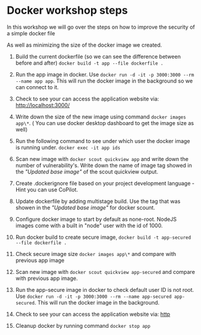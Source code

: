 # Docker workshop steps

In this workshop we will go over the steps on how to improve the security of a simple docker file

As well as minimizing the size of the docker image we created.

1. Build the current dockerfile (so we can see the difference between before and after) 
   `docker build -t app --file dockerfile .`

2. Run the app image in docker. Use `docker run -d -it -p 3000:3000 --rm --name app app`. This will run the docker image in the background so we can connect to it.

3. Check to see your can access the application website via: [http://localhost:3000/](http://localhost:3000/)

4. Write down the size of the new image using command `docker images app\*`. ( You can use docker desktop dashboard to get the image size as well)

5. Run the following command to see under which user the docker image is running under.
   `docker exec -it app ids`

6. Scan new image with `docker scout quickview app` and write down the number of vulnerability's. Write down the name of image tag showed in the *"Updated base image"* of the scout quickview output.

7. Create .dockerignore file based on your project development language - Hint you can use CoPilot.

8. Update dockerfile by adding multistage build. Use the tag that was showen in the *"Updated base image"* for docker scount.

9. Configure docker image to start by default as none-root. NodeJS images come with a built in "node" user with the id of 1000.

10. Run docker build to create secure image, `docker build -t app-secured --file dockerfile .`

11. Check secure image size `docker images app\*` and compare with previous app image

12. Scan new image with `docker scout quickview app-secured` and compare with previous app image.

13. Run the app-secure image in docker to check default user ID is not root. Use `docker run -d -it -p 3000:3000 --rm --name app-secured app-secured`. This will run the docker image in the background.

14. Check to see your can access the application website via: [http](http://localhost:3000/)
15. Cleanup docker by running command `docker stop app`